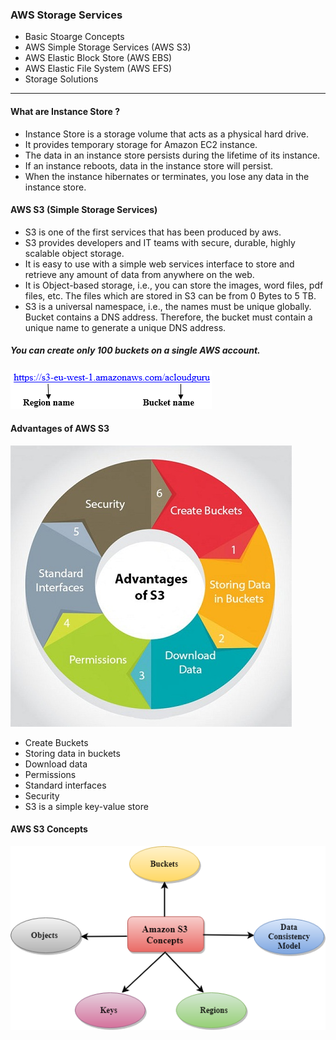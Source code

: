 ### AWS Storage Services
<ul>
<li> Basic Stoarge Concepts 
<li> AWS Simple Storage Services (AWS S3)
<li> AWS Elastic Block Store (AWS EBS)
<li> AWS Elastic File System (AWS EFS)
<li> Storage Solutions
</ul>

<hr>

#### What are Instance Store ?
<ul>
<li> Instance Store is a storage volume that acts as a physical hard drive.
<li>It provides temporary storage for Amazon EC2 instance.
<li>The data in an instance store persists during the lifetime of its instance.
<li>If an instance reboots, data in the instance store will persist.
<li>When the instance hibernates or terminates, you lose any data in the instance store.
</ul>

#### AWS S3 (Simple Storage Services)
<ul>
<li> S3 is one of the first services that has been produced by aws.
<li> S3 provides developers and IT teams with secure, durable, highly scalable object storage.
<li> It is easy to use with a simple web services interface to store and retrieve any amount of data from anywhere on the web.
<li> It is Object-based storage, i.e., you can store the images, word files, pdf files, etc. The files which are stored in S3 can be from 0 Bytes to 5 TB.
<li> S3 is a universal namespace, i.e., the names must be unique globally. Bucket contains a DNS address. Therefore, the bucket must contain a unique name to generate a unique DNS address.
</ul>

##### You can create only 100 buckets on a single AWS account. </br>
![AWS S3 url](./assets/aws-s3.png)

#### Advantages of AWS S3
![Advantages of AWS S3](./assets/advantages-of-aws-s3.jpg)
- Create Buckets
- Storing data in buckets
- Download data
- Permissions
- Standard interfaces
- Security
- S3 is a simple key-value store

#### AWS S3 Concepts
![AWS S3 Concept](./assets/aws-s3-concepts.png)
